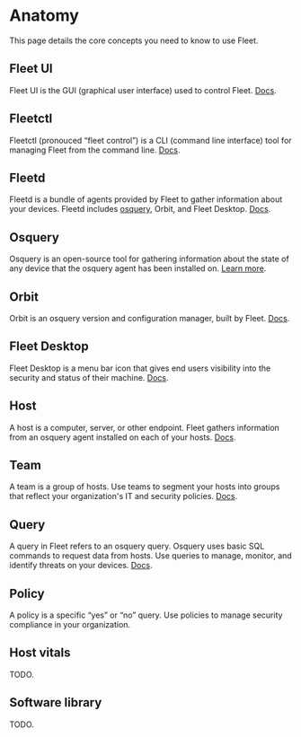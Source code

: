# Anatomy

This page details the core concepts you need to know to use Fleet.

## Fleet UI

Fleet UI is the GUI (graphical user interface) used to control Fleet. [Docs](https://fleetdm.com/docs/using-fleet/fleet-ui).

## Fleetctl

Fleetctl (pronouced “fleet control”) is a CLI (command line interface) tool for managing Fleet from the command line. [Docs](https://fleetdm.com/docs/using-fleet/fleetctl-cli).

## Fleetd

Fleetd is a bundle of agents provided by Fleet to gather information about your devices. Fleetd includes [osquery](https://www.osquery.io/), Orbit, and Fleet Desktop. [Docs](https://fleetdm.com/docs/using-fleet/fleet-ui).

## Osquery
Osquery is an open-source tool for gathering information about the state of any device that the osquery agent has been installed on. [Learn more](https://www.osquery.io/).

## Orbit
Orbit is an osquery version and configuration manager, built by Fleet. [Docs](https://fleetdm.com/docs/using-fleet/orbit).

## Fleet Desktop
Fleet Desktop is a menu bar icon that gives end users visibility into the security and status of their machine. [Docs](https://fleetdm.com/docs/using-fleet/fleet-desktop). 

## Host
A host is a computer, server, or other endpoint. Fleet gathers information from an osquery agent installed on each of your hosts. [Docs](https://fleetdm.com/docs/using-fleet/adding-hosts).

## Team
A team is a group of hosts. Use teams to segment your hosts into groups that reflect your organization's IT and security policies. [Docs](https://fleetdm.com/docs/using-fleet/teams).

## Query
A query in Fleet refers to an osquery query. Osquery uses basic SQL commands to request data from hosts. Use queries to manage, monitor, and identify threats on your devices. [Docs](https://fleetdm.com/docs/using-fleet/fleet-ui).

## Policy
A policy is a specific “yes” or “no” query. Use policies to manage security compliance in your organization.

## Host vitals
TODO.

## Software library 
TODO.

<meta name="pageOrderInSection" value="200">
